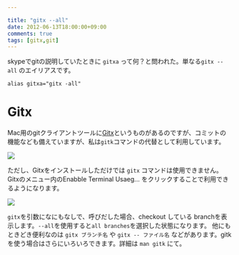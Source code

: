 ```yaml
---

title: "gitx --all"
date: 2012-06-13T18:00:00+09:00
comments: true
tags: [gitx,git]
---
```

skypeでgitの説明していたときに `gitxa` って何？と問われた。単なる`gitx --all` のエイリアスです。

```
alias gitxa="gitx -all"
```

# Gitx

Mac用のgitクライアントツールに[Gitx](http://gitx.frim.nl/)というものがあるのですが、コミットの機能なども備えていますが、私は`gitk`コマンドの代替として利用しています。

![](http://media.tumblr.com/tumblr_m5jh47eL8d1qk2e7q.png)

ただし、Gitxをインストールしただけでは `gitx` コマンドは使用できません。Gitxのメニュー内のEnabble Terminal Usaeg... をクリックすることで利用できるようになります。

![](http://media.tumblr.com/tumblr_m5jhgcOZxD1qk2e7q.jpg)

`gitx`を引数になにもなしで、呼びだした場合、checkout している branchを表示します。`--all`を使用すると`all branches`を選択した状態になります。
他にもときどき便利なのは `gitx ブランチ名` や `gitx -- ファイル名` などがあります。gitkを使う場合はさらにいろいろできます。詳細は `man gitk` にて。
